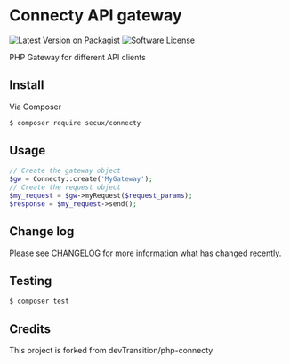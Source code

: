 # Connecty API gateway

[![Latest Version on Packagist][ico-version]][link-packagist]
[![Software License][ico-license]](LICENSE)

PHP Gateway for different API clients

## Install

Via Composer

``` bash
$ composer require secux/connecty
```

## Usage

``` php
// Create the gateway object
$gw = Connecty::create('MyGateway');
// Create the request object
$my_request = $gw->myRequest($request_params);
$response = $my_request->send();
```

## Change log
Please see [CHANGELOG](CHANGELOG.md) for more information what has changed recently.

## Testing
``` bash
$ composer test
```

## Credits
This project is forked from devTransition/php-connecty


[ico-version]: https://img.shields.io/packagist/v/secux/connecty.svg?style=flat-square
[ico-license]: https://img.shields.io/badge/license-Apache-brightgreen.svg?style=flat-square

[link-packagist]: https://packagist.org/packages/secux/connecty
